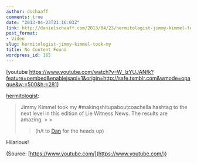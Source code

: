 ```yaml
---
author: dschaaff
comments: true
date: "2013-04-23T21:16:03Z"
link: http://danielschaaff.com/2013/04/23/hermitologist-jimmy-kimmel-took-my/
post_format:
- Video
slug: hermitologist-jimmy-kimmel-took-my
title: No Content Found
wordpress_id: 165
---
```


[youtube https://www.youtube.com/watch?v=W_IzYUJANfk?feature=oembed&enablejsapi=1&origin=http://safe.txmblr.com&wmode=opaque&w;=500&h;=281]


[hermitologist](http://hermitology.com/post/48699361759/jimmy-kimmel-took-my-makingshitupaboutcoachella):





<blockquote>Jimmy Kimmel took my #makingshitupaboutcoachella hashtag to the next level in this edition of Lie Witness News. The results are amazing.
> 
> 

> 
> (h/t to [Dan](https://twitter.com/TheSchwal) for the heads up)
> 
> </blockquote>





Hilarious!

(Source: [https://www.youtube.com/](https://www.youtube.com/))
